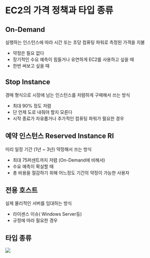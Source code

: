 # EC2의 가격 정책과 타입 종류

## On-Demand
실행하는 인스턴스에 따라 시간 또는 초당 컴퓨팅 파워로 측정된 가격을 지불
- 약정은 필요 없다
- 장기적인 수요 예측이 힘들거나 유연하게 EC2를 사용하고 싶을 때
- 한번 써보고 싶을 때

## Stop Instance
경매 형식으로 시장에 남는 인스턴스를 저렴하게 구매해서 쓰는 방식
- 최대 90% 정도 저렴
- 단 언제 도로 내줘야 할지 모른다
- 시작 종료가 자유롭거나 추가적인 컴퓨팅 파워가 필요한 경우

## 예약 인스턴스 Reserved Instance RI
미리 일정 기간 (1년 ~ 3년) 약정해서 쓰는 방식
- 최대 75퍼센트까지 저렴 (On-Demand에 비해서)
- 수요 예측이 확실할 때
- 총 비용을 절감하기 위해 어느정도 기간의 약정이 가능한 사용자

## 전용 호스트
실제 물리적인 서버를 임대하는 방식
- 라이센스 이슈( Windows Server등)
- 규정에 따라 필요한 경우

## 타입 종류
![](https://user-images.githubusercontent.com/28394879/136486505-60bb1b4e-51f7-47c8-bbc6-681d39df87dd.png)